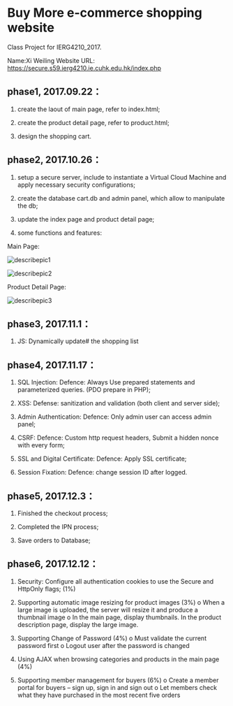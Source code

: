 # Buy More e-commerce shopping website
Class Project for IERG4210_2017.

Name:Xi Weiling 
Website URL: https://secure.s59.ierg4210.ie.cuhk.edu.hk/index.php


## phase1, 2017.09.22：

1) create the laout of main page, refer to index.html;

2) create the product detail page, refer to product.html;

3) design the shopping cart.



## phase2, 2017.10.26：

1) setup a secure server, include to instantiate a Virtual Cloud Machine and apply necessary security configurations;

2) create the database cart.db and admin panel, which allow to manipulate the db;

3) update the index page and product detail page;

4) some functions and features:

Main Page:

![describepic1](https://user-images.githubusercontent.com/30575412/32037366-a134ed36-b9ea-11e7-8372-51ac7ef548ca.png)

![describepic2](https://user-images.githubusercontent.com/30575412/32037376-a5e227cc-b9ea-11e7-88da-fec8ea5cb981.jpg)

Product Detail Page:

![describepic3](https://user-images.githubusercontent.com/30575412/32041244-05ada182-b9f9-11e7-99a5-d20638760f7d.png)



## phase3, 2017.11.1：

1) JS: Dynamically update# the shopping list



## phase4, 2017.11.17：

1) SQL Injection:
Defence: Always Use prepared statements and parameterized queries. (PDO prepare in PHP);

2) XSS:
Defense: sanitization and validation (both client and server side);

3) Admin Authentication:
Defence: Only admin user can access admin panel;

4) CSRF:
Defence:
Custom http request headers,
Submit a hidden nonce with every form;

5) SSL and Digital Certificate:
Defence: Apply SSL certificate;

6) Session Fixation:
Defence: change session ID after logged.



## phase5, 2017.12.3：

1) Finished the checkout process;

2) Completed the IPN process;

3) Save orders to Database;



## phase6, 2017.12.12：

1) Security: Configure all authentication cookies to use the Secure and HttpOnly flags; (1%)

2) Supporting automatic image resizing for product images (3%)
o When a large image is uploaded, the server will resize it and produce a thumbnail image
o In the main page, display thumbnails. In the product description page, display the large image.

3)  Supporting Change of Password (4%)
o Must validate the current password first
o Logout user after the password is changed

4) Using AJAX when browsing categories and products in the main page (4%)

5) Supporting member management for buyers (6%)
o Create a member portal for buyers – sign up, sign in and sign out
o Let members check what they have purchased in the most recent five orders






